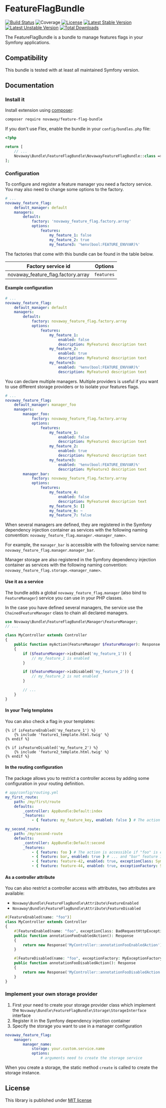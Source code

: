 # FeatureFlagBundle

[![Build Status](https://github.com/novaway/NovawayFeatureFlagBundle/actions/workflows/tests.yml/badge.svg)](https://actions-badge.atrox.dev/novaway/NovawayFeatureFlagBundle/goto?ref=master)
![Coverage](coverage_badge.svg)
[![License](https://poser.pugx.org/novaway/feature-flag-bundle/license)](https://packagist.org/packages/novaway/feature-flag-bundle)
[![Latest Stable Version](https://poser.pugx.org/novaway/feature-flag-bundle/v/stable)](https://packagist.org/packages/novaway/feature-flag-bundle)
[![Latest Unstable Version](https://poser.pugx.org/novaway/feature-flag-bundle/v/unstable)](https://packagist.org/packages/novaway/feature-flag-bundle)
[![Total Downloads](https://poser.pugx.org/novaway/feature-flag-bundle/downloads)](https://packagist.org/packages/novaway/feature-flag-bundle)

The FeatureFlagBundle is a bundle to manage features flags in your Symfony applications.

## Compatibility

This bundle is tested with at least all maintained Symfony version.

## Documentation

###  Install it

Install extension using [composer](https://getcomposer.org):

```bash
composer require novaway/feature-flag-bundle
```

If you don't use Flex, enable the bundle in your `config/bundles.php` file:

```php
<?php

return [
    // ...
    Novaway\Bundle\FeatureFlagBundle\NovawayFeatureFlagBundle::class => ['all' => true],
];
```

###  Configuration

To configure and register a feature manager you need a factory service. You may also need to change some options to the factory.

```yaml
# ...
novaway_feature_flag:
    default_manager: default
    managers:
        default:
            factory: 'novaway_feature_flag.factory.array'
            options:
                features:
                    my_feature_1: false
                    my_feature_2: true
                    my_feature3: '%env(bool:FEATURE_ENVVAR)%'
```

The factories that come with this bundle can be found in the table below.

| Factory service id                 | Options    |
|------------------------------------|------------|
| novaway_feature_flag.factory.array | `features` |

#### Example configuration

```yaml
# ...
novaway_feature_flag:
    default_manager: default
    managers:
        default:
            factory: novaway_feature_flag.factory.array
            options:
                features:
                    my_feature_1:
                        enabled: false
                        description: MyFeature1 description text
                    my_feature_2:
                        enabled: true
                        description: MyFeature2 description text
                    my_feature3:
                        enabled: '%env(bool:FEATURE_ENVVAR)%'
                        description: MyFeature3 description text
```

You can declare multiple managers. Multiple providers is useful if you want to use different storage providers or to isolate your features flags.

```yaml
# ...
novaway_feature_flag:
    default_manager: manager_foo
    managers:
        manager_foo:
            factory: novaway_feature_flag.factory.array
            options:
                features:
                    my_feature_1:
                        enabled: false
                        description: MyFeature1 description text
                    my_feature_2:
                        enabled: true
                        description: MyFeature2 description text
                    my_feature3:
                        enabled: '%env(bool:FEATURE_ENVVAR)%'
                        description: MyFeature3 description text
        manager_bar:
            factory: novaway_feature_flag.factory.array
            options:
                features:
                    my_feature_4:
                        enabled: false
                        description: MyFeature4 description text
                    my_feature_5: []
                    my_feature_6: ~
                    my_feature_7: false
```

When several managers are defined, they are registered in the Symfony dependency injection container as services with the following naming convention: `novaway_feature_flag.manager.<manager_name>`.

For example, the `manager_bar` is accessible with the following service name: `novaway_feature_flag.manager.manager_bar`.

Manager storage are also registered in the Symfony dependency injection container as services with the following naming convention: `novaway_feature_flag.storage.<manager_name>`.

#### Use it as a service

The bundle adds a global `novaway_feature_flag.manager` (also bind to `FeatureManager`) service you can use in your PHP classes.

In the case you have defined several managers, the service use the `ChainedFeatureManager` class to chain all declared managers.

```php
use Novaway\Bundle\FeatureFlagBundle\Manager\FeatureManager;
// ...

class MyController extends Controller
{
    public function myAction(FeatureManager $featureManager): Response
    {
        if ($featureManager->isEnabled('my_feature_1')) {
            // my_feature_1 is enabled
        }

        if ($featureManager->isDisabled('my_feature_2')) {
            // my_feature_2 is not enabled
        }

        // ...
    }
}
```

#### In your Twig templates

You can also check a flag in your templates:

```twig
{% if isFeatureEnabled('my_feature_1') %}
    {% include 'feature1_template.html.twig' %}
{% endif %}

{% if isFeatureDisabled('my_feature_2') %}
    {% include 'feature2_template.html.twig' %}
{% endif %}
```

#### In the routing configuration

The package allows you to restrict a controller access by adding some configuration in your routing definition.

```yaml
# app/config/routing.yml
my_first_route:
    path: /my/first/route
    defaults:
        _controller: AppBundle:Default:index
        _features:
            - { feature: my_feature_key, enabled: false } # The action is accessible if "my_feature_key" is disabled

my_second_route:
    path: /my/second-route
    defaults:
        _controller: AppBundle:Default:second
        _features:
            - { feature: foo } # The action is accessible if "foo" is enabled ...
            - { feature: bar, enabled: true } # ... and "bar" feature is also enabled
            - { feature: feature-42, enabled: true, exceptionClass: Symfony\Component\HttpKernel\Exception\BadRequestHttpException } # will throw a BadRequestHttpException if "feature-42" is disabled
            - { feature: feature-44, enabled: true, exceptionFactory: Symfony\Component\HttpKernel\Exception\BadRequestHttpExceptionFactory } # will use the BadRequestHttpExceptionFactory registered factory class to create the exception to be thrown
```

#### As a controller attribute

You can also restrict a controller access with attributes, two attributes are available:

* `Novaway\Bundle\FeatureFlagBundle\Attribute\FeatureEnabled`
* `Novaway\Bundle\FeatureFlagBundle\Attribute\FeatureDisabled`

```php
#[FeatureEnabled(name: "foo")]
class MyController extends Controller
{
    #[FeatureEnabled(name: "foo", exceptionClass: BadRequestHttpException::class)]
    public function annotationFooEnabledAction(): Response
    {
        return new Response('MyController::annotationFooEnabledAction');
    }

    #[FeatureDisabled(name: "foo", exceptionFactory: MyExceptionFactory::class)]
    public function annotationFooDisabledAction(): Response
    {
        return new Response('MyController::annotationFooDisabledAction');
    }
}
```

### Implement your own storage provider

1. First your need to create your storage provider class which implement the `Novaway\Bundle\FeatureFlagBundle\Storage\StorageInterface` interface
2. Register it in the Symfony dependency injection container
3. Specify the storage you want to use in a manager configuration

```yaml
novaway_feature_flag:
    manager:
        manager_name:
            storage: your.custom.service.name
            options:
                # arguments need to create the storage service
```

When you create a storage, the static method `create` is called to create the storage instance.

## License

This library is published under [MIT license](LICENSE)
